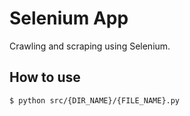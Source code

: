 # Selenium App

Crawling and scraping using Selenium.

## How to use

```
$ python src/{DIR_NAME}/{FILE_NAME}.py
```
